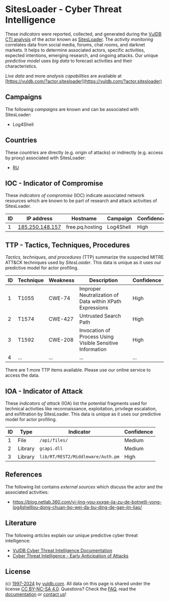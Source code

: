 # SitesLoader - Cyber Threat Intelligence

These _indicators_ were reported, collected, and generated during the [VulDB CTI analysis](https://vuldb.com/?kb.cti) of the actor known as [SitesLoader](https://vuldb.com/?actor.sitesloader). The _activity monitoring_ correlates data from social media, forums, chat rooms, and darknet markets. It helps to determine associated actors, specific activities, expected intentions, emerging research, and ongoing attacks. Our unique _predictive model_ uses _big data_ to forecast activities and their characteristics.

_Live data_ and more _analysis capabilities_ are available at [https://vuldb.com/?actor.sitesloader](https://vuldb.com/?actor.sitesloader)

## Campaigns

The following _campaigns_ are known and can be associated with SitesLoader:

* Log4Shell

## Countries

These _countries_ are directly (e.g. origin of attacks) or indirectly (e.g. access by proxy) associated with SitesLoader:

* [RU](https://vuldb.com/?country.ru)

## IOC - Indicator of Compromise

These _indicators of compromise_ (IOC) indicate associated network resources which are known to be part of research and attack activities of SitesLoader.

ID | IP address | Hostname | Campaign | Confidence
-- | ---------- | -------- | -------- | ----------
1 | [185.250.148.157](https://vuldb.com/?ip.185.250.148.157) | free.pq.hosting | Log4Shell | High

## TTP - Tactics, Techniques, Procedures

_Tactics, techniques, and procedures_ (TTP) summarize the suspected MITRE ATT&CK techniques used by _SitesLoader_. This data is unique as it uses our predictive model for actor profiling.

ID | Technique | Weakness | Description | Confidence
-- | --------- | -------- | ----------- | ----------
1 | T1055 | CWE-74 | Improper Neutralization of Data within XPath Expressions | High
2 | T1574 | CWE-427 | Untrusted Search Path | High
3 | T1592 | CWE-208 | Invocation of Process Using Visible Sensitive Information | High
4 | ... | ... | ... | ...

There are 1 more TTP items available. Please use our online service to access the data.

## IOA - Indicator of Attack

These _indicators of attack_ (IOA) list the potential fragments used for technical activities like reconnaissance, exploitation, privilege escalation, and exfiltration by SitesLoader. This data is unique as it uses our predictive model for actor profiling.

ID | Type | Indicator | Confidence
-- | ---- | --------- | ----------
1 | File | `/api/files/` | Medium
2 | Library | `gcapi.dll` | Medium
3 | Library | `lib/RT/REST2/Middleware/Auth.pm` | High

## References

The following list contains _external sources_ which discuss the actor and the associated activities:

* https://blog.netlab.360.com/yi-jing-you-xxxge-jia-zu-de-botnetli-yong-log4shelllou-dong-chuan-bo-wei-da-bu-ding-de-gan-jin-liao/

## Literature

The following _articles_ explain our unique predictive cyber threat intelligence:

* [VulDB Cyber Threat Intelligence Documentation](https://vuldb.com/?kb.cti)
* [Cyber Threat Intelligence - Early Anticipation of Attacks](https://www.scip.ch/en/?labs.20201022)

## License

(c) [1997-2024](https://vuldb.com/?kb.changelog) by [vuldb.com](https://vuldb.com/?kb.about). All data on this page is shared under the license [CC BY-NC-SA 4.0](https://creativecommons.org/licenses/by-nc-sa/4.0/). Questions? Check the [FAQ](https://vuldb.com/?kb.faq), read the [documentation](https://vuldb.com/?kb) or [contact us](https://vuldb.com/?contact)!
